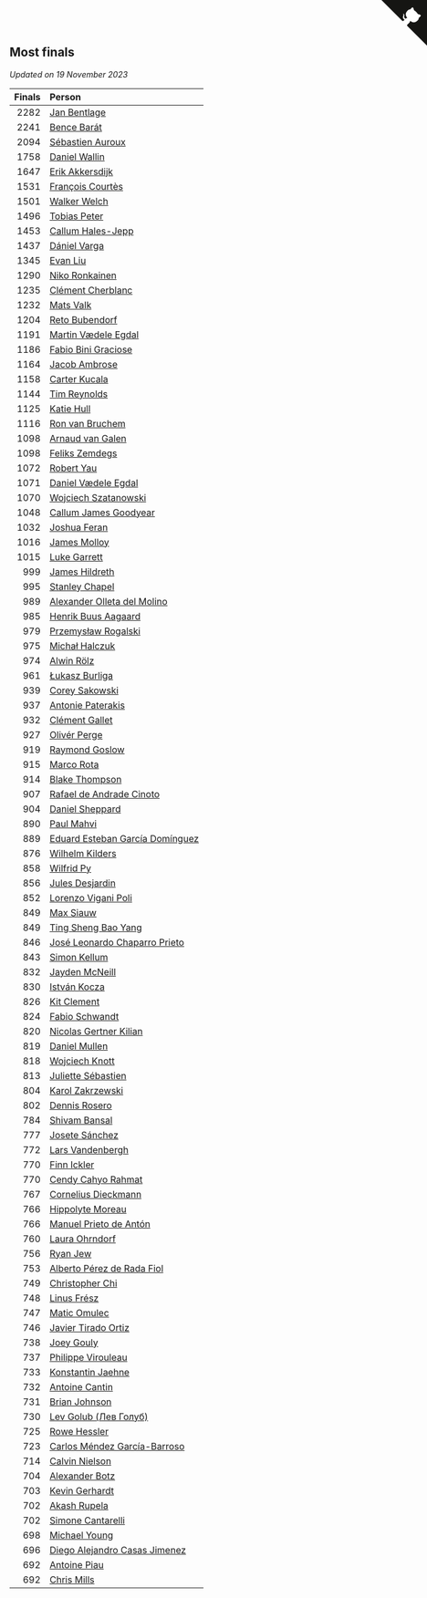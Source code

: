 ## Most finals

*Updated on 19 November 2023*

| Finals | Person |
| ---: | :--- |
| 2282 | [Jan Bentlage](https://www.worldcubeassociation.org/persons/2010BENT01) |
| 2241 | [Bence Barát](https://www.worldcubeassociation.org/persons/2008BARA01) |
| 2094 | [Sébastien Auroux](https://www.worldcubeassociation.org/persons/2008AURO01) |
| 1758 | [Daniel Wallin](https://www.worldcubeassociation.org/persons/2013WALL03) |
| 1647 | [Erik Akkersdijk](https://www.worldcubeassociation.org/persons/2005AKKE01) |
| 1531 | [François Courtès](https://www.worldcubeassociation.org/persons/2008COUR01) |
| 1501 | [Walker Welch](https://www.worldcubeassociation.org/persons/2011WELC01) |
| 1496 | [Tobias Peter](https://www.worldcubeassociation.org/persons/2014PETE03) |
| 1453 | [Callum Hales-Jepp](https://www.worldcubeassociation.org/persons/2012HALE01) |
| 1437 | [Dániel Varga](https://www.worldcubeassociation.org/persons/2008VARG01) |
| 1345 | [Evan Liu](https://www.worldcubeassociation.org/persons/2009LIUE01) |
| 1290 | [Niko Ronkainen](https://www.worldcubeassociation.org/persons/2010RONK01) |
| 1235 | [Clément Cherblanc](https://www.worldcubeassociation.org/persons/2014CHER05) |
| 1232 | [Mats Valk](https://www.worldcubeassociation.org/persons/2007VALK01) |
| 1204 | [Reto Bubendorf](https://www.worldcubeassociation.org/persons/2012BUBE01) |
| 1191 | [Martin Vædele Egdal](https://www.worldcubeassociation.org/persons/2013EGDA02) |
| 1186 | [Fabio Bini Graciose](https://www.worldcubeassociation.org/persons/2010GRAC02) |
| 1164 | [Jacob Ambrose](https://www.worldcubeassociation.org/persons/2010AMBR01) |
| 1158 | [Carter Kucala](https://www.worldcubeassociation.org/persons/2015KUCA01) |
| 1144 | [Tim Reynolds](https://www.worldcubeassociation.org/persons/2005REYN01) |
| 1125 | [Katie Hull](https://www.worldcubeassociation.org/persons/2010HULL01) |
| 1116 | [Ron van Bruchem](https://www.worldcubeassociation.org/persons/2003BRUC01) |
| 1098 | [Arnaud van Galen](https://www.worldcubeassociation.org/persons/2006GALE01) |
| 1098 | [Feliks Zemdegs](https://www.worldcubeassociation.org/persons/2009ZEMD01) |
| 1072 | [Robert Yau](https://www.worldcubeassociation.org/persons/2009YAUR01) |
| 1071 | [Daniel Vædele Egdal](https://www.worldcubeassociation.org/persons/2013EGDA01) |
| 1070 | [Wojciech Szatanowski](https://www.worldcubeassociation.org/persons/2011SZAT01) |
| 1048 | [Callum James Goodyear](https://www.worldcubeassociation.org/persons/2012GOOD02) |
| 1032 | [Joshua Feran](https://www.worldcubeassociation.org/persons/2011FERA01) |
| 1016 | [James Molloy](https://www.worldcubeassociation.org/persons/2011MOLL01) |
| 1015 | [Luke Garrett](https://www.worldcubeassociation.org/persons/2017GARR05) |
| 999 | [James Hildreth](https://www.worldcubeassociation.org/persons/2009HILD01) |
| 995 | [Stanley Chapel](https://www.worldcubeassociation.org/persons/2016CHAP04) |
| 989 | [Alexander Olleta del Molino](https://www.worldcubeassociation.org/persons/2008OLLE01) |
| 985 | [Henrik Buus Aagaard](https://www.worldcubeassociation.org/persons/2006BUUS01) |
| 979 | [Przemysław Rogalski](https://www.worldcubeassociation.org/persons/2013ROGA02) |
| 975 | [Michał Halczuk](https://www.worldcubeassociation.org/persons/2006HALC01) |
| 974 | [Alwin Rölz](https://www.worldcubeassociation.org/persons/2016ROLZ01) |
| 961 | [Łukasz Burliga](https://www.worldcubeassociation.org/persons/2013BURL01) |
| 939 | [Corey Sakowski](https://www.worldcubeassociation.org/persons/2011SAKO01) |
| 937 | [Antonie Paterakis](https://www.worldcubeassociation.org/persons/2012PATE01) |
| 932 | [Clément Gallet](https://www.worldcubeassociation.org/persons/2004GALL02) |
| 927 | [Olivér Perge](https://www.worldcubeassociation.org/persons/2007PERG01) |
| 919 | [Raymond Goslow](https://www.worldcubeassociation.org/persons/2014GOSL01) |
| 915 | [Marco Rota](https://www.worldcubeassociation.org/persons/2009ROTA01) |
| 914 | [Blake Thompson](https://www.worldcubeassociation.org/persons/2010THOM03) |
| 907 | [Rafael de Andrade Cinoto](https://www.worldcubeassociation.org/persons/2007CINO01) |
| 904 | [Daniel Sheppard](https://www.worldcubeassociation.org/persons/2009SHEP01) |
| 890 | [Paul Mahvi](https://www.worldcubeassociation.org/persons/2012MAHV01) |
| 889 | [Eduard Esteban García Domínguez](https://www.worldcubeassociation.org/persons/2011EDUA01) |
| 876 | [Wilhelm Kilders](https://www.worldcubeassociation.org/persons/2010KILD02) |
| 858 | [Wilfrid Py](https://www.worldcubeassociation.org/persons/2016PYWI01) |
| 856 | [Jules Desjardin](https://www.worldcubeassociation.org/persons/2010DESJ01) |
| 852 | [Lorenzo Vigani Poli](https://www.worldcubeassociation.org/persons/2007POLI01) |
| 849 | [Max Siauw](https://www.worldcubeassociation.org/persons/2017SIAU02) |
| 849 | [Ting Sheng Bao Yang](https://www.worldcubeassociation.org/persons/2008BAOY01) |
| 846 | [José Leonardo Chaparro Prieto](https://www.worldcubeassociation.org/persons/2011CHAP01) |
| 843 | [Simon Kellum](https://www.worldcubeassociation.org/persons/2016KELL12) |
| 832 | [Jayden McNeill](https://www.worldcubeassociation.org/persons/2012MCNE01) |
| 830 | [István Kocza](https://www.worldcubeassociation.org/persons/2005KOCZ01) |
| 826 | [Kit Clement](https://www.worldcubeassociation.org/persons/2008CLEM01) |
| 824 | [Fabio Schwandt](https://www.worldcubeassociation.org/persons/2014SCHW02) |
| 820 | [Nicolas Gertner Kilian](https://www.worldcubeassociation.org/persons/2013GERT01) |
| 819 | [Daniel Mullen](https://www.worldcubeassociation.org/persons/2016MULL04) |
| 818 | [Wojciech Knott](https://www.worldcubeassociation.org/persons/2011KNOT01) |
| 813 | [Juliette Sébastien](https://www.worldcubeassociation.org/persons/2014SEBA01) |
| 804 | [Karol Zakrzewski](https://www.worldcubeassociation.org/persons/2014ZAKR01) |
| 802 | [Dennis Rosero](https://www.worldcubeassociation.org/persons/2010ROSE03) |
| 784 | [Shivam Bansal](https://www.worldcubeassociation.org/persons/2011BANS02) |
| 777 | [Josete Sánchez](https://www.worldcubeassociation.org/persons/2015SANC18) |
| 772 | [Lars Vandenbergh](https://www.worldcubeassociation.org/persons/2003VAND01) |
| 770 | [Finn Ickler](https://www.worldcubeassociation.org/persons/2012ICKL01) |
| 770 | [Cendy Cahyo Rahmat](https://www.worldcubeassociation.org/persons/2010RAHM02) |
| 767 | [Cornelius Dieckmann](https://www.worldcubeassociation.org/persons/2009DIEC01) |
| 766 | [Hippolyte Moreau](https://www.worldcubeassociation.org/persons/2008MORE02) |
| 766 | [Manuel Prieto de Antón](https://www.worldcubeassociation.org/persons/2015ANTO04) |
| 760 | [Laura Ohrndorf](https://www.worldcubeassociation.org/persons/2009OHRN01) |
| 756 | [Ryan Jew](https://www.worldcubeassociation.org/persons/2008JEWR01) |
| 753 | [Alberto Pérez de Rada Fiol](https://www.worldcubeassociation.org/persons/2011FIOL01) |
| 749 | [Christopher Chi](https://www.worldcubeassociation.org/persons/2014CHIC01) |
| 748 | [Linus Frész](https://www.worldcubeassociation.org/persons/2011FRES01) |
| 747 | [Matic Omulec](https://www.worldcubeassociation.org/persons/2010OMUL02) |
| 746 | [Javier Tirado Ortiz](https://www.worldcubeassociation.org/persons/2009TIRA01) |
| 738 | [Joey Gouly](https://www.worldcubeassociation.org/persons/2007GOUL01) |
| 737 | [Philippe Virouleau](https://www.worldcubeassociation.org/persons/2008VIRO01) |
| 733 | [Konstantin Jaehne](https://www.worldcubeassociation.org/persons/2015JAEH01) |
| 732 | [Antoine Cantin](https://www.worldcubeassociation.org/persons/2010CANT02) |
| 731 | [Brian Johnson](https://www.worldcubeassociation.org/persons/2013JOHN10) |
| 730 | [Lev Golub (Лев Голуб)](https://www.worldcubeassociation.org/persons/2014HOLU01) |
| 725 | [Rowe Hessler](https://www.worldcubeassociation.org/persons/2007HESS01) |
| 723 | [Carlos Méndez García-Barroso](https://www.worldcubeassociation.org/persons/2010GARC02) |
| 714 | [Calvin Nielson](https://www.worldcubeassociation.org/persons/2014NIEL03) |
| 704 | [Alexander Botz](https://www.worldcubeassociation.org/persons/2013BOTZ01) |
| 703 | [Kevin Gerhardt](https://www.worldcubeassociation.org/persons/2013GERH01) |
| 702 | [Akash Rupela](https://www.worldcubeassociation.org/persons/2012RUPE01) |
| 702 | [Simone Cantarelli](https://www.worldcubeassociation.org/persons/2012CANT02) |
| 698 | [Michael Young](https://www.worldcubeassociation.org/persons/2008YOUN02) |
| 696 | [Diego Alejandro Casas Jimenez](https://www.worldcubeassociation.org/persons/2014JIME05) |
| 692 | [Antoine Piau](https://www.worldcubeassociation.org/persons/2008PIAU01) |
| 692 | [Chris Mills](https://www.worldcubeassociation.org/persons/2014MILL04) |


<a href="https://github.com/jonatanklosko/wca_statistics" class="github-corner" aria-label="View source on Github"><svg width="80" height="80" viewBox="0 0 250 250" style="fill:#151513; color:#fff; position: absolute; top: 0; border: 0; right: 0;" aria-hidden="true"><path d="M0,0 L115,115 L130,115 L142,142 L250,250 L250,0 Z"></path><path d="M128.3,109.0 C113.8,99.7 119.0,89.6 119.0,89.6 C122.0,82.7 120.5,78.6 120.5,78.6 C119.2,72.0 123.4,76.3 123.4,76.3 C127.3,80.9 125.5,87.3 125.5,87.3 C122.9,97.6 130.6,101.9 134.4,103.2" fill="currentColor" style="transform-origin: 130px 106px;" class="octo-arm"></path><path d="M115.0,115.0 C114.9,115.1 118.7,116.5 119.8,115.4 L133.7,101.6 C136.9,99.2 139.9,98.4 142.2,98.6 C133.8,88.0 127.5,74.4 143.8,58.0 C148.5,53.4 154.0,51.2 159.7,51.0 C160.3,49.4 163.2,43.6 171.4,40.1 C171.4,40.1 176.1,42.5 178.8,56.2 C183.1,58.6 187.2,61.8 190.9,65.4 C194.5,69.0 197.7,73.2 200.1,77.6 C213.8,80.2 216.3,84.9 216.3,84.9 C212.7,93.1 206.9,96.0 205.4,96.6 C205.1,102.4 203.0,107.8 198.3,112.5 C181.9,128.9 168.3,122.5 157.7,114.1 C157.9,116.9 156.7,120.9 152.7,124.9 L141.0,136.5 C139.8,137.7 141.6,141.9 141.8,141.8 Z" fill="currentColor" class="octo-body"></path></svg></a><style>.github-corner:hover .octo-arm{animation:octocat-wave 560ms ease-in-out}@keyframes octocat-wave{0%,100%{transform:rotate(0)}20%,60%{transform:rotate(-25deg)}40%,80%{transform:rotate(10deg)}}@media (max-width:500px){.github-corner:hover .octo-arm{animation:none}.github-corner .octo-arm{animation:octocat-wave 560ms ease-in-out}}</style>
